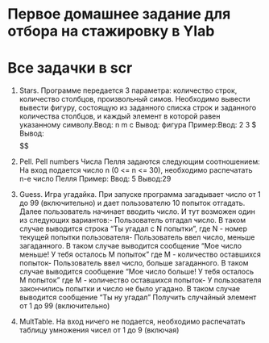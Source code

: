 # Первое домашнее задание для отбора на стажировку в Ylab
# Все задачки в scr
1) Stars. Программе передается 3 параметра: количество строк, количество столбцов, произвольный симов. Необходимо вывести вывести фигуру, состоящую из заданного списка строк и заданного количества столбцов, и каждый элемент в которой равен указанному символу.Ввод: n m c Вывод: фигура Пример:Ввод: 2 3 $ Вывод:$$$$$$

2) Pell. Pell numbers Числа Пелля задаются следующим соотношением: На вход подается число n (0 <= n <= 30), необходимо распечатать n-e число Пелля Пример: Ввод: 5 Вывод:29

3) Guess. Игра угадайка. При запуске программа загадывает число от 1 до 99 (включительно) и дает пользователю 10 попыток отгадать. Далее пользователь начинает вводить число. И тут возможен один из следующих вариантов:- Пользователь отгадал число. В таком случае выводится строка “Ты угадал с N попытки”, где N - номер текущей попытки пользователя- Пользователь ввел число, меньше загаданного. В таком случае выводится сообщение “Мое число меньше! У тебя осталось M попыток” где M - количество оставшихся попыток- Пользователь ввел число, больше загаданного. В таком случае выводится сообщение “Мое число больше! У тебя осталось M попыток” где M - количество оставшихся попыток- У пользователя закончились попытки и число не было угадано. В таком случае выводится сообщение “Ты ну угадал” Получить случайный элемент от 1 до 99 (включительно)

4) MultTable. На вход ничего не подается, необходимо распечатать таблицу умножения чисел от 1 до 9 (включая)

